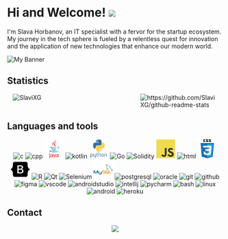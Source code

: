 <h1> Hi and Welcome! <img src="https://emojis.slackmojis.com/emojis/images/1531849430/4246/blob-sunglasses.gif?1531849430" width="30"/> </h1>

<p> I'm Slava Horbanov, an IT specialist with a fervor for the startup ecosystem. My journey in the tech sphere is fueled by a relentless quest for innovation and the application of new technologies that enhance our modern world. </p>

<img src="https://github.com/SlaviXG/SlaviXG/assets/78792148/1b0b922f-777b-4b8a-8b2f-2552f3316a5d" alt="My Banner">

<h2>Statistics</h2>
<div style="display:flex; justify-content: space-around;">
  <!---
  &include_all_commits=true -- can be used below subsequently
  -->
  <img src="https://github-readme-stats.vercel.app/api?username=SlaviXG&show_icons=true&count_private=true" alt="SlaviXG" width="54%"/>
  <img src="https://github-readme-stats.vercel.app/api/top-langs/?username=SlaviXG&layout=compact&langs_count=8" alt="https://github.com/SlaviXG/github-readme-stats" width="35.7%"/>
</div>

<h2>Languages and tools</h2>
<p align="center">

<img src="https://cdn.jsdelivr.net/gh/devicons/devicon/icons/c/c-original.svg" alt="c" width="45" height="45"/>
<img src="https://cdn.jsdelivr.net/gh/devicons/devicon/icons/cplusplus/cplusplus-original.svg" alt="cpp" width="45" height="45"/>
<img src="https://raw.githubusercontent.com/devicons/devicon/master/icons/java/java-original-wordmark.svg" alt="java" width="45" height="45" />
<img src="https://cdn.jsdelivr.net/gh/devicons/devicon/icons/kotlin/kotlin-original.svg" alt="kotlin" width="45" height="45"/>
<img src="https://raw.githubusercontent.com/devicons/devicon/master/icons/python/python-original-wordmark.svg" alt="python" width="45" height="45" />
<img src="https://cdn.jsdelivr.net/gh/devicons/devicon/icons/go/go-original.svg" alt="Go" width="45" height="45" />
<img src="https://cdn.jsdelivr.net/gh/devicons/devicon/icons/solidity/solidity-original.svg" alt="Solidity" width="45" height="45"/>
<img src="https://raw.githubusercontent.com/devicons/devicon/master/icons/javascript/javascript-original.svg" alt="javascript" width="45" height="45" />

<img src="https://cdn.jsdelivr.net/gh/devicons/devicon/icons/html5/html5-original.svg" alt="html" width="45" height="45"/>
<img src="https://raw.githubusercontent.com/devicons/devicon/master/icons/css3/css3-original-wordmark.svg" alt="css3" width="45" height="45" />
<img src="https://raw.githubusercontent.com/devicons/devicon/master/icons/bootstrap/bootstrap-plain.svg" alt="bootstrap" width="45" height="45" />

<img src="https://cdn.jsdelivr.net/gh/devicons/devicon/icons/r/r-original.svg" alt="R" width="45" height="45"/>
<img src="https://cdn.jsdelivr.net/gh/devicons/devicon/icons/qt/qt-original.svg" alt="Qt" width="45" height="45"/>
<img src="https://user-images.githubusercontent.com/25181517/184103699-d1b83c07-2d83-4d99-9a1e-83bd89e08117.png" alt="Selenium" width="45" height="45"/>

<img src="https://raw.githubusercontent.com/devicons/devicon/master/icons/mysql/mysql-original-wordmark.svg" alt="mysql" width="45" height="45" />
<img src="https://cdn.jsdelivr.net/gh/devicons/devicon/icons/postgresql/postgresql-original.svg" alt="postgresql" width="45" height="45"/>
<img src="https://cdn.jsdelivr.net/gh/devicons/devicon/icons/oracle/oracle-original.svg" alt="oracle" width="45" height="45"/>

<img src="https://cdn.jsdelivr.net/gh/devicons/devicon/icons/git/git-original.svg" alt="git" width="45" height="45"/>
<img src="https://cdn.jsdelivr.net/gh/devicons/devicon/icons/github/github-original.svg" alt="github" width="45" height="45"/>

<img src="https://cdn.jsdelivr.net/gh/devicons/devicon/icons/figma/figma-original.svg" alt="figma" width="45" height="45"/> 

<img src="https://cdn.jsdelivr.net/gh/devicons/devicon/icons/vscode/vscode-original.svg" alt="vscode" width="45" height="45"/>
<img src="https://cdn.jsdelivr.net/gh/devicons/devicon/icons/androidstudio/androidstudio-original.svg" alt="androidstudio" width="45" height="45"/>
<img src="https://cdn.jsdelivr.net/gh/devicons/devicon/icons/intellij/intellij-original.svg" alt="intellij" width="45" height="45"/>
<img src="https://cdn.jsdelivr.net/gh/devicons/devicon/icons/pycharm/pycharm-original.svg" alt="pycharm" width="45" height="45"/>

<img src="https://cdn.jsdelivr.net/gh/devicons/devicon/icons/bash/bash-original.svg" alt="bash" width="45" height="45"/>
<img src="https://cdn.jsdelivr.net/gh/devicons/devicon/icons/linux/linux-original.svg" alt="linux" width="45" height="45"/>
<img src="https://cdn.jsdelivr.net/gh/devicons/devicon/icons/android/android-original.svg" alt="android" width="45" height="45"/> 
<img src="https://cdn.jsdelivr.net/gh/devicons/devicon/icons/heroku/heroku-original.svg" alt="heroku" width="45" height="45"/>
        
</p>

<h2>Contact</h2>
<p align="center">
  <a href="mailto:contact.slavix@gmail.com">
  <img src="https://github.com/blackcater/blackcater/raw/main/images/social-gmail.svg" height="40" />
  </a>
</p>
